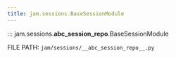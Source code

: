 ```yaml
---
title: jam.sessions.BaseSessionModule
---
```


::: jam.sessions.__abc_session_repo__.BaseSessionModule

FILE PATH: `jam/sessions/__abc_session_repo__.py`